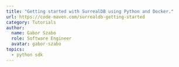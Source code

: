 ```yaml
---
title: "Getting started with SurrealDB using Python and Docker."
url: https://code-maven.com/surrealdb-getting-started
category: Tutorials
author:
  name: Gabor Szabo
  role: Software Engineer
  avatar: gabor-szabo
topics:
  - python sdk
---
```


